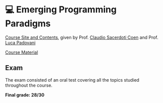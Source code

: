 # 💻 Emerging Programming Paradigms

[Course Site and Contents](https://www.unibo.it/en/study/course-units-transferable-skills-moocs/course-unit-catalogue/course-unit/2024/479059), given by Prof. [Claudio Sacerdoti Coen](https://www.unibo.it/sitoweb/claudio.sacerdoticoen/) and Prof. [Luca Padovani](https://www.unibo.it/sitoweb/luca.padovani2/)

[Course Material](https://github.com/DavideDeRosa/cs_master/tree/main/Emerging_programming_paradigms/Appunti%20organizzati)

## Exam
The exam consisted of an oral test covering all the topics studied throughout the course.

**Final grade: 28/30**